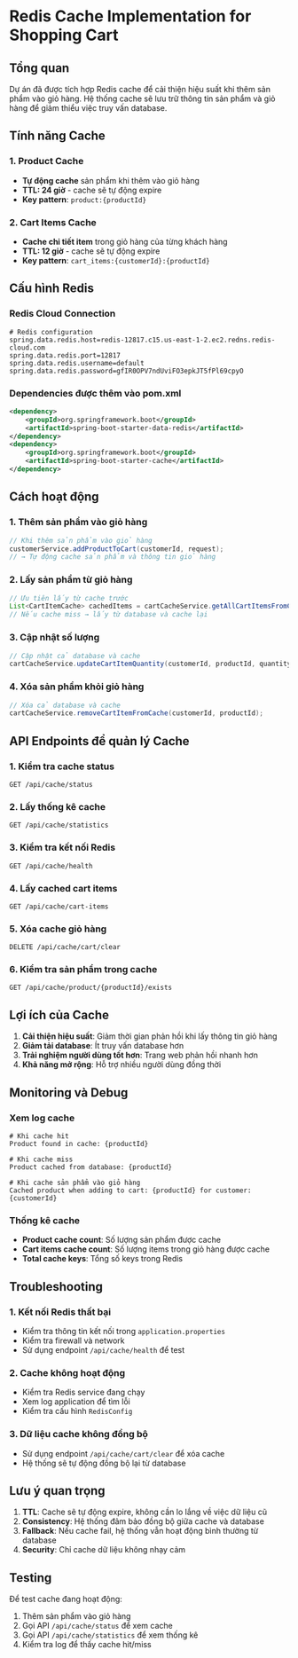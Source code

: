 # Redis Cache Implementation for Shopping Cart

## Tổng quan

Dự án đã được tích hợp Redis cache để cải thiện hiệu suất khi thêm sản phẩm vào giỏ hàng. Hệ thống cache sẽ lưu trữ thông tin sản phẩm và giỏ hàng để giảm thiểu việc truy vấn database.

## Tính năng Cache

### 1. Product Cache
- **Tự động cache** sản phẩm khi thêm vào giỏ hàng
- **TTL: 24 giờ** - cache sẽ tự động expire
- **Key pattern**: `product:{productId}`

### 2. Cart Items Cache
- **Cache chi tiết item** trong giỏ hàng của từng khách hàng
- **TTL: 12 giờ** - cache sẽ tự động expire
- **Key pattern**: `cart_items:{customerId}:{productId}`

## Cấu hình Redis

### Redis Cloud Connection
```properties
# Redis configuration
spring.data.redis.host=redis-12817.c15.us-east-1-2.ec2.redns.redis-cloud.com
spring.data.redis.port=12817
spring.data.redis.username=default
spring.data.redis.password=gfIR0OPV7ndUviFO3epkJT5fPl69cpyO
```

### Dependencies được thêm vào pom.xml
```xml
<dependency>
    <groupId>org.springframework.boot</groupId>
    <artifactId>spring-boot-starter-data-redis</artifactId>
</dependency>
<dependency>
    <groupId>org.springframework.boot</groupId>
    <artifactId>spring-boot-starter-cache</artifactId>
</dependency>
```

## Cách hoạt động

### 1. Thêm sản phẩm vào giỏ hàng
```java
// Khi thêm sản phẩm vào giỏ hàng
customerService.addProductToCart(customerId, request);
// → Tự động cache sản phẩm và thông tin giỏ hàng
```

### 2. Lấy sản phẩm từ giỏ hàng
```java
// Ưu tiên lấy từ cache trước
List<CartItemCache> cachedItems = cartCacheService.getAllCartItemsFromCache(customerId);
// Nếu cache miss → lấy từ database và cache lại
```

### 3. Cập nhật số lượng
```java
// Cập nhật cả database và cache
cartCacheService.updateCartItemQuantity(customerId, productId, quantity);
```

### 4. Xóa sản phẩm khỏi giỏ hàng
```java
// Xóa cả database và cache
cartCacheService.removeCartItemFromCache(customerId, productId);
```

## API Endpoints để quản lý Cache

### 1. Kiểm tra cache status
```
GET /api/cache/status
```

### 2. Lấy thống kê cache
```
GET /api/cache/statistics
```

### 3. Kiểm tra kết nối Redis
```
GET /api/cache/health
```

### 4. Lấy cached cart items
```
GET /api/cache/cart-items
```

### 5. Xóa cache giỏ hàng
```
DELETE /api/cache/cart/clear
```

### 6. Kiểm tra sản phẩm trong cache
```
GET /api/cache/product/{productId}/exists
```

## Lợi ích của Cache

1. **Cải thiện hiệu suất**: Giảm thời gian phản hồi khi lấy thông tin giỏ hàng
2. **Giảm tải database**: Ít truy vấn database hơn
3. **Trải nghiệm người dùng tốt hơn**: Trang web phản hồi nhanh hơn
4. **Khả năng mở rộng**: Hỗ trợ nhiều người dùng đồng thời

## Monitoring và Debug

### Xem log cache
```
# Khi cache hit
Product found in cache: {productId}

# Khi cache miss
Product cached from database: {productId}

# Khi cache sản phẩm vào giỏ hàng
Cached product when adding to cart: {productId} for customer: {customerId}
```

### Thống kê cache
- **Product cache count**: Số lượng sản phẩm được cache
- **Cart items cache count**: Số lượng items trong giỏ hàng được cache
- **Total cache keys**: Tổng số keys trong Redis

## Troubleshooting

### 1. Kết nối Redis thất bại
- Kiểm tra thông tin kết nối trong `application.properties`
- Kiểm tra firewall và network
- Sử dụng endpoint `/api/cache/health` để test

### 2. Cache không hoạt động
- Kiểm tra Redis service đang chạy
- Xem log application để tìm lỗi
- Kiểm tra cấu hình `RedisConfig`

### 3. Dữ liệu cache không đồng bộ
- Sử dụng endpoint `/api/cache/cart/clear` để xóa cache
- Hệ thống sẽ tự động đồng bộ lại từ database

## Lưu ý quan trọng

1. **TTL**: Cache sẽ tự động expire, không cần lo lắng về việc dữ liệu cũ
2. **Consistency**: Hệ thống đảm bảo đồng bộ giữa cache và database
3. **Fallback**: Nếu cache fail, hệ thống vẫn hoạt động bình thường từ database
4. **Security**: Chỉ cache dữ liệu không nhạy cảm

## Testing

Để test cache đang hoạt động:
1. Thêm sản phẩm vào giỏ hàng
2. Gọi API `/api/cache/status` để xem cache
3. Gọi API `/api/cache/statistics` để xem thống kê
4. Kiểm tra log để thấy cache hit/miss
